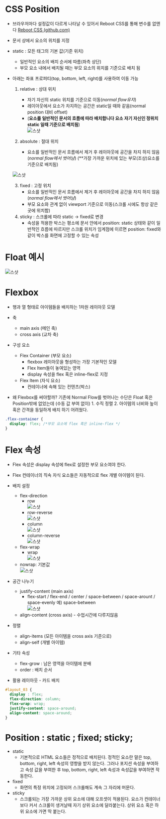 # CSS Position

* 브라우저마다 설정값이 다르게 나타날 수 있어서 Reboot CSS를 통해 변수를 없앤다
[Reboot CSS (github.com)](https://gist.github.com/marharyta/b83a3683085eb42867bbcefb34687af8)

* 문서 상에서 요소의 위치를 지정
* static : 모든 태그의 기본 값(기준 위치)
	* 일반적인 요소의 배치 순서에 따름(좌측 상단)
	* 부모 요소 내에서 배치될 때는 부모 요소의 위치를 기준으로 배치 됨
* 아래는 좌표 프로퍼티(top, bottom, left, right)를 사용하여 이동 가능
	1. relative : 상대 위치
		* 자기 자신의 static 위치를 기준으로 이동(*normal flow유지*)
		* 레이아웃에서 요소가 차지하는 공간은 static일 때와 같음(normal position 대비 offset)
		* (**요소를 일반적인 문서의 흐름에 따라 배치합니다 요소 자기 자신인 정위치 static 일때 기준으로 배치됨**)<br>
	![스샷](./%EC%8A%A4%ED%81%AC%EB%A6%B0%EC%83%B7/%ED%99%94%EB%A9%B4%20%EC%BA%A1%EC%B2%98%202022-08-31%20122432.png)

	2. absolute : 절대 위치
		* 요소를 일반적인 문서 흐름에서 제거 후 레이아웃에 공간을 차지 하지 않음(*normal flow에서 벗어남*) (**가장 가까운 위치에 있는 부모(조상)요소를 기준으로 배치됨)

	![스샷](./%EC%8A%A4%ED%81%AC%EB%A6%B0%EC%83%B7/%ED%99%94%EB%A9%B4%20%EC%BA%A1%EC%B2%98%202022-08-31%20122453.png)

	3. fixed : 고정 위치
		* 요소를 일반적인 문서 흐름에서 제거 후 레이아웃에 공간을 차지 하지 않음(*normal flow에서 벗어남*)
		* 부모 요소와 관계 없이 viewport 기준으로 이동(스크롤 시에도 항상 같은 곳에 위치함)
	4. sticky : 스크롤에 따라 static → fixed로 변경
		* 속성을 적용한 박스는 평소에 문서 안에서 position: static 상태와 같이 일반적인 흐름에 따르지만 스크롤 위치가 임계점에 이르면 position: fixed와 같이 박스를 화면에 고정할 수 있는 속성

# Float 예시
![스샷](./%EC%8A%A4%ED%81%AC%EB%A6%B0%EC%83%B7/%ED%99%94%EB%A9%B4%20%EC%BA%A1%EC%B2%98%202022-08-31%20122504.png)

# Flexbox
* 행과 열 형태로 아이템들을 배치하는 1차원 레이아웃 모델
* 축
	* main axis (메인 축)
	* cross axis (교차 축)
* 구성 요소
	* Flex Container (부모 요소)
		* flexbox 레이아웃을 형성하는 가장 기본적인 모델
		* Flex Item들이 놓여있는 영역
		* display 속성을 flex 혹은 inline-flex로 지정
	* Flex Item (자식 요소)
		* 컨테이너에 속해 있는 컨텐츠(박스)

* 왜 Flexbox를 써야할까?
	기존에 Normal Flow를 벗어나는 수단은 Float 혹은 Position밖에 없었는데 (수동 값 부여 없이)
		1. 수직 정렬
		2. 아이템의 너비와 높이 혹은 간격을 동일하게 배치
	하기 어려웠다.
```CSS
.flex-container {
  display: flex; /*부모 요소에 flex 혹은 inline-flex */
}
```

# Flex 속성
* Flex 속성은 display 속성에 flex로 설정한 부모 요소여야 한다.
* Flex 컨테이너의 직속 자식 요소들은 자동적으로 flex 개별 아이템이 된다.

* 배치 설정
	* flex-direction
		* row<br>
      ![스샷](./%EC%8A%A4%ED%81%AC%EB%A6%B0%EC%83%B7/%ED%99%94%EB%A9%B4%20%EC%BA%A1%EC%B2%98%202022-08-31%20122513.png)
		* row-reverse <br>
      ![스샷](./%EC%8A%A4%ED%81%AC%EB%A6%B0%EC%83%B7/%ED%99%94%EB%A9%B4%20%EC%BA%A1%EC%B2%98%202022-08-31%20122524.png)
		* column<br>
		  ![스샷](./%EC%8A%A4%ED%81%AC%EB%A6%B0%EC%83%B7/%ED%99%94%EB%A9%B4%20%EC%BA%A1%EC%B2%98%202022-08-31%20122534.png)
		* column-reverse<br>
		  ![스샷](./%EC%8A%A4%ED%81%AC%EB%A6%B0%EC%83%B7/%ED%99%94%EB%A9%B4%20%EC%BA%A1%EC%B2%98%202022-08-31%20122544.png)
	* flex-wrap
		* wrap<br>
      ![스샷](./%EC%8A%A4%ED%81%AC%EB%A6%B0%EC%83%B7/%ED%99%94%EB%A9%B4%20%EC%BA%A1%EC%B2%98%202022-08-31%20122552.png)		
    * nowrap: 기본값<br> 
		  ![스샷](./%EC%8A%A4%ED%81%AC%EB%A6%B0%EC%83%B7/%ED%99%94%EB%A9%B4%20%EC%BA%A1%EC%B2%98%202022-08-31%20122600.png)


* 공간 나누기
	* justify-content (main axis)
		* flex-start / flex-end / center / space-between / space-arount / space-evenly
		예) space-between<br> 
		![스샷](./%EC%8A%A4%ED%81%AC%EB%A6%B0%EC%83%B7/%ED%99%94%EB%A9%B4%20%EC%BA%A1%EC%B2%98%202022-08-31%20122609.png)
	* align-content (cross axis) - 수업시간에 다루지않음

* 정렬
	* align-items (모든 아이템을 cross axis 기준으로)
	* align-self (개별 아이템)

* 기타 속성
	* flex-grow : 남은 영역을 아이템에 분배
	* order : 배치 순서

* 활용 레이아웃 - 카드 배치
```CSS
#layout_03 {
  display : flex;
  flex-direction: column;
  flex-wrap: wrap;
  justify-content: space-around;
  align-content: space-around;
}
```

# Position : static ; fixed; sticky;
* static
	* 기본적으로 HTML 요소들은 정적으로 배치된다. 정적인 요소란 말은 top, bottom, right, left 속성의 영향을 받지 않는다. 그러나 포지션 속성을 부여하고 속성 값을 부여한 후 top, bottom, right, left 속성과 속성값을 부여하면 작동한다. 
* fixed
	* 화면의 특정 위치에 고정되어 스크롤해도 계속 그 자리에 머문다.
* sticky
	* 스크롤되는 가장 가까운 상위 요소에 대해 오프셋이 적용된다. 요소가 컨테이너보다 커서 스크롤이 생겨날때 자기 상위 요소에 달라붙는다. 상위 요소 혹은 하위 요소에 가면 딱 붙는다.
